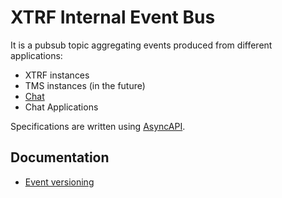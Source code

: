 # XTRF Internal Event Bus

It is a pubsub topic aggregating events produced from different applications:

- XTRF instances
- TMS instances (in the future)
- [Chat](providers/chat/README.md)
- Chat Applications

Specifications are written using [AsyncAPI](https://www.asyncapi.com/).

## Documentation

- [Event versioning](doc/versioning.md)
